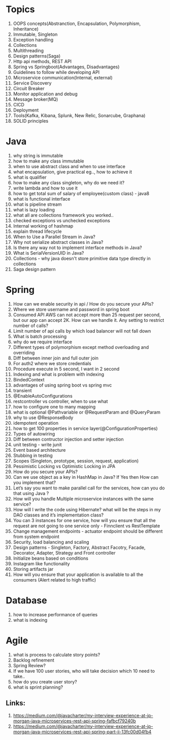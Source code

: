 # Topics
1. OOPS concepts(Abstranction, Encapsulation, Polymorphism, Inheritance)
2. Immutable, Singleton
3. Exception handling
4. Collections
5. Multithreading
6. Design patterns(Saga)
7. Http api methods, REST API
8. Spring vs Springboot(Advantages, Disadvantages)
9. Guidelines to follow while developing API
10. Microservice communication(Internal, external)
11. Service Discovery
12. Circuit Breaker
13. Monitor application and debug
14. Message broker(MQ)
15. CICD
16. Deployment
17. Tools(Kafka, Kibana, Splunk, New Relic, Sonarcube, Graphana)
18. SOLID principles


# Java
1. why string is immutable
2. how to make any class immutable
3. when to use abstract class and when to use interface
4. what encapsulation, give practical eg.., how to achieve it
5. what is qualifier
6. how to make any class singleton, why do we need it?
7. write lambda and how to use it
8. how to get total sum of salary of employee(custom class) - java8
9. what is functional interface
10. what is pipeline stream
11. what is lazy loading
13. what all are collections framework you worked..
14. checked exceptions vs unchecked exceptions
15. Internal working of hashmap
16. explain thread lifecycle
17. When to Use a Parallel Stream in Java?
18. Why not serialize abstract classes in Java?
19. Is there any way not to implement interface methods in Java?
20. What is SerialVersionUID in Java?
21. Collections - why java doesn't store primitive data type directly in collections
22. Saga design pattern


# Spring
1. How can we enable security in api /  How do you secure your APIs?
2. Where we store username and password in spring boot
3. Consumed API AWS can not accept more than 25 request per second, but our app can accept 2K. How can we handle it. Any setting to restrict number of calls?
4. Limit number of api calls by which load balancer will not fall down
5. What is batch processing
6. why do we require interface
7. Different types of polymorphism except method overloading and overriding
8. Diff between inner join and full outer join
9. For auth2 where we store credentials
10. Procedure execute in 5 second, I want in 2 second
11. Indexing and what is problem with indexing
12. BindedContext
13. advantages of using spring boot vs spring mvc
14. transient
15. @EnableAutoConfigurations
16. restcontroller vs controller, when to use what
17. how to configure one to many mapping
18. what is optional @Pathvariable or @RequestParam and @QueryParam
19. why to use @ResponseBody
20. idempotent operation
21. how to get 100 properties in service layer(@ConfigurationProperties)
22. Types of autowiring
23. Diff between contructor injection and setter injection
24. unit testing - write junit
25. Event based architecture
26. Stubbing in testing
27. Scopes (Singleton, prototype, session, request, application)
28. Pessimistic Locking vs Optimistic Locking in JPA
29. How do you secure your APIs?
30. Can we use object as a key in HashMap in Java? If Yes then How can you implement that?
31. Let’s say you want to make parallel call for the services, how can you do that using Java ?
32. How will you handle Multiple microservice instances with the same service?
33. How will I write the code using Hibernate? what will be the steps in my DAO classes and it’s implementation class?
34. You can 3 instances for one service, how will you ensure that all the request are not going to one service only - Finnclient vs RestTemplate
35. Change management endpoints - actuator endpoint should be different from system endpoint
36. Security, load balancing and scaling
37. Design patterns - Singleton, Factory, Abstract Facotry, Facade, Decorator, Adapter, Strategy and Front controller 
38. Initialize beans based on conditions
39. Instagram like functionality
40. Storing artifacts jar
41. How will you ensure that your application is available to all the consumers (Alert related to high traffic)


# Database
1. how to increase performance of queries
2. what is indexing

# Agile
1. what is process to calculate story points?
2. Backlog refinement
3. Spring Review?
4. If we have 100 user stories, who will take decision which 10 need to take..
5. how do you create user story?
6. what is sprint planning?


## Links:
1. https://medium.com/@javacharter/my-interview-experience-at-jp-morgan-java-microservices-rest-api-spring-fafbcf79240b
2. https://medium.com/@javacharter/my-interview-experience-at-jp-morgan-java-microservices-rest-api-spring-part-ii-13fc00d04fb4
